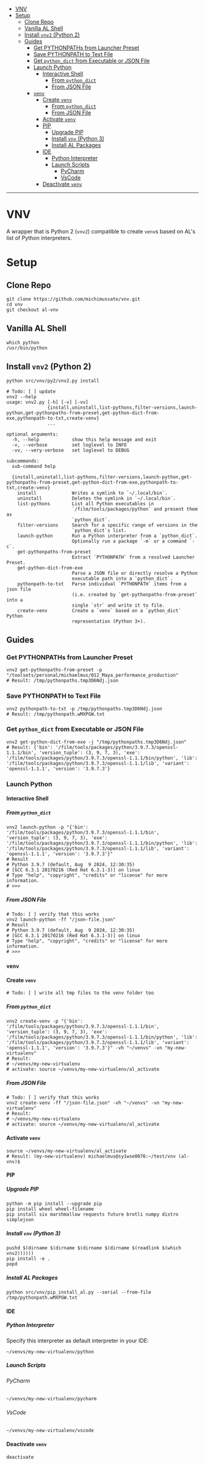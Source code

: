 <!-- TOC -->
* [VNV](#vnv)
* [Setup](#setup)
  * [Clone Repo](#clone-repo)
  * [Vanilla AL Shell](#vanilla-al-shell)
  * [Install `vnv2` (Python 2)](#install-vnv2-python-2)
  * [Guides](#guides)
    * [Get PYTHONPATHs from Launcher Preset](#get-pythonpaths-from-launcher-preset)
    * [Save PYTHONPATH to Text File](#save-pythonpath-to-text-file)
    * [Get `python_dict` from Executable or JSON File](#get-python_dict-from-executable-or-json-file)
    * [Launch Python](#launch-python)
      * [Interactive Shell](#interactive-shell)
        * [From `python_dict`](#from-python_dict)
        * [From JSON File](#from-json-file)
    * [`venv`](#venv)
      * [Create `venv`](#create-venv)
        * [From `python_dict`](#from-python_dict-1)
        * [From JSON File](#from-json-file-1)
      * [Activate `venv`](#activate-venv)
      * [PIP](#pip)
        * [Upgrade PIP](#upgrade-pip)
        * [Install `vnv` (Python 3)](#install-vnv-python-3)
        * [Install AL Packages](#install-al-packages)
      * [IDE](#ide)
        * [Python Interpreter](#python-interpreter)
        * [Launch Scripts](#launch-scripts-)
          * [PyCharm](#pycharm)
          * [VsCode](#vscode)
      * [Deactivate `venv`](#deactivate-venv)
<!-- TOC -->

---

# VNV

A wrapper that is Python 2 (`vnv2`) compatible to create 
`venv`s based on AL's list of Python interpreters.

# Setup

## Clone Repo

```shell
git clone https://github.com/michimussato/vnv.git
cd vnv
git checkout al-vnv
```

## Vanilla AL Shell

```shell
which python
/usr/bin/python
```

## Install `vnv2` (Python 2)

```shell
python src/vnv/py2/vnv2.py install
```

```shell
# Todo: [ ] update
vnv2 --help
usage: vnv2.py [-h] [-v] [-vv]
               {install,uninstall,list-pythons,filter-versions,launch-python,get-pythonpaths-from-preset,get-python-dict-from-exe,pythonpath-to-txt,create-venv}
               ...

optional arguments:
  -h, --help            show this help message and exit
  -v, --verbose         set loglevel to INFO
  -vv, --very-verbose   set loglevel to DEBUG

subcommands:
  sub-command help

  {install,uninstall,list-pythons,filter-versions,launch-python,get-pythonpaths-from-preset,get-python-dict-from-exe,pythonpath-to-txt,create-venv}
    install             Writes a symlink to `~/.local/bin`.
    uninstall           Deletes the symlink in `~/.local/bin`.
    list-pythons        List all Python executables in
                        `/film/tools/packages/python` and present them as
                        `python_dict`.
    filter-versions     Search for a specific range of versions in the
                        `python_dict`s list.
    launch-python       Run a Python interpreter from a `python_dict`.
                        Optionally run a package `-m` or a command `-c`.
    get-pythonpaths-from-preset
                        Extract `PYTHONPATH` from a resolved Launcher Preset.
    get-python-dict-from-exe
                        Parse a JSON file or directly resolve a Python
                        executable path into a `python_dict`.
    pythonpath-to-txt   Parse individual `PYTHONPATH` items from a json file
                        (i.e. created by `get-pythonpaths-from-preset` into a
                        single `str` and write it to file.
    create-venv         Create a `venv` based on a `python_dict` Python
                        representation (Python 3+).
```

## Guides

### Get PYTHONPATHs from Launcher Preset

```shell
vnv2 get-pythonpaths-from-preset -p "/toolsets/personal/michaelmus/012_Maya_performance_production"
# Result: /tmp/pythonpaths.tmp3D6Ndj.json
```

### Save PYTHONPATH to Text File

```shell
vnv2 pythonpath-to-txt -p /tmp/pythonpaths.tmp3D6Ndj.json
# Result: /tmp/pythonpath.wMXPGW.txt
```

### Get `python_dict` from Executable or JSON File

```shell
vnv2 get-python-dict-from-exe -j "/tmp/pythonpaths.tmp3D6Ndj.json"
# Result: {'bin': '/film/tools/packages/python/3.9.7.3/openssl-1.1.1/bin', 'version_tuple': (3, 9, 7, 3), 'exe': '/film/tools/packages/python/3.9.7.3/openssl-1.1.1/bin/python', 'lib': '/film/tools/packages/python/3.9.7.3/openssl-1.1.1/lib', 'variant': 'openssl-1.1.1', 'version': '3.9.7.3'}
```

### Launch Python

#### Interactive Shell

##### From `python_dict`

```shell
vnv2 launch-python -p "{'bin': '/film/tools/packages/python/3.9.7.3/openssl-1.1.1/bin', 'version_tuple': (3, 9, 7, 3), 'exe': '/film/tools/packages/python/3.9.7.3/openssl-1.1.1/bin/python', 'lib': '/film/tools/packages/python/3.9.7.3/openssl-1.1.1/lib', 'variant': 'openssl-1.1.1', 'version': '3.9.7.3'}"
# Result
# Python 3.9.7 (default, Aug  9 2024, 12:30:35) 
# [GCC 6.3.1 20170216 (Red Hat 6.3.1-3)] on linux
# Type "help", "copyright", "credits" or "license" for more information.
# >>>
```

##### From JSON File

```shell
# Todo: [ ] verify that this works
vnv2 launch-python -ff "/json-file.json"
# Result
# Python 3.9.7 (default, Aug  9 2024, 12:30:35) 
# [GCC 6.3.1 20170216 (Red Hat 6.3.1-3)] on linux
# Type "help", "copyright", "credits" or "license" for more information.
# >>>
```

### `venv`

#### Create `venv`

```shell
# Todo: [ ] write all tmp files to the venv folder too
```

##### From `python_dict`

```shell
vnv2 create-venv -p "{'bin': '/film/tools/packages/python/3.9.7.3/openssl-1.1.1/bin', 'version_tuple': (3, 9, 7, 3), 'exe': '/film/tools/packages/python/3.9.7.3/openssl-1.1.1/bin/python', 'lib': '/film/tools/packages/python/3.9.7.3/openssl-1.1.1/lib', 'variant': 'openssl-1.1.1', 'version': '3.9.7.3'}" -vh "~/venvs" -vn "my-new-virtualenv"
# Result:
# ~/venvs/my-new-virtualenv
# activate: source ~/venvs/my-new-virtualenv/al_activate
```

##### From JSON File

```shell
# Todo: [ ] verify that this works
vnv2 create-venv -ff "/json-file.json" -vh "~/venvs" -vn "my-new-virtualenv"
# Result:
# ~/venvs/my-new-virtualenv
# activate: source ~/venvs/my-new-virtualenv/al_activate
```

#### Activate `venv`

```shell
source ~/venvs/my-new-virtualenv/al_activate
# Result: (my-new-virtualenv) michaelmus@sy1wse0076:~/test/vnv (al-vnv)$
```

#### PIP

##### Upgrade PIP

```shell
python -m pip install --upgrade pip
pip install wheel wheel-filename
pip install six marshmallow requests future brotli numpy distro simplejson
```

##### Install `vnv` (Python 3)

```shell
pushd $(dirname $(dirname $(dirname $(dirname $(readlink $(which vnv2))))))
pip install -e .
popd
```

##### Install AL Packages

```shell
python src/vnv/pip_install_al.py --serial --from-file /tmp/pythonpath.wMXPGW.txt
```

#### IDE

##### Python Interpreter

Specify this interpreter as default interpreter
in your IDE:

`~/venvs/my-new-virtualenv/python`

##### Launch Scripts 

###### PyCharm

`~/venvs/my-new-virtualenv/pycharm`

###### VsCode

`~/venvs/my-new-virtualenv/vscode`

#### Deactivate `venv`

```shell
deactivate
```
